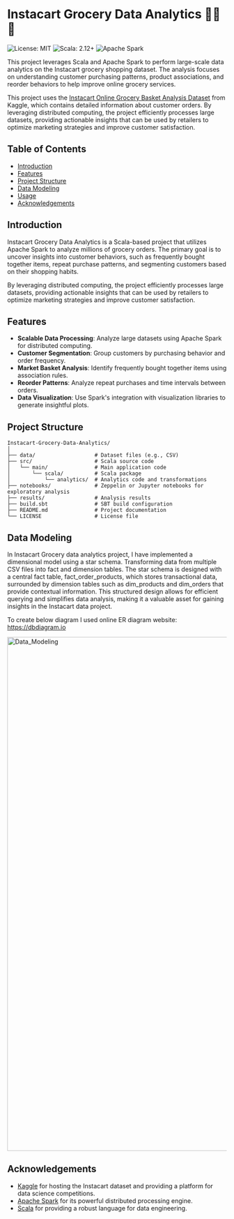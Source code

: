 # Instacart Grocery Data Analytics 🥬🍎🛒

![License: MIT](https://img.shields.io/badge/License-MIT-blue.svg)
![Scala: 2.12+](https://img.shields.io/badge/Scala-2.12%2B-red.svg)
![Apache Spark](https://img.shields.io/badge/Spark-2.4%2B-orange.svg)

This project leverages Scala and Apache Spark to perform large-scale data analytics on the Instacart grocery shopping dataset. The analysis focuses on understanding customer purchasing patterns, product associations, and reorder behaviors to help improve online grocery services.

This project uses the [Instacart Online Grocery Basket Analysis Dataset](https://www.kaggle.com/datasets/yasserh/instacart-online-grocery-basket-analysis-dataset) from Kaggle, which contains detailed information about customer orders. By leveraging distributed computing, the project efficiently processes large datasets, providing actionable insights that can be used by retailers to optimize marketing strategies and improve customer satisfaction.

## Table of Contents

- [Introduction](#introduction)
- [Features](#features)
- [Project Structure](#project-structure)
- [Data Modeling](#data-modeling)
- [Usage](#usage)
- [Acknowledgements](#acknowledgements)

## Introduction

Instacart Grocery Data Analytics is a Scala-based project that utilizes Apache Spark to analyze millions of grocery orders. The primary goal is to uncover insights into customer behaviors, such as frequently bought together items, repeat purchase patterns, and segmenting customers based on their shopping habits.

By leveraging distributed computing, the project efficiently processes large datasets, providing actionable insights that can be used by retailers to optimize marketing strategies and improve customer satisfaction.

## Features

- **Scalable Data Processing**: Analyze large datasets using Apache Spark for distributed computing.
- **Customer Segmentation**: Group customers by purchasing behavior and order frequency.
- **Market Basket Analysis**: Identify frequently bought together items using association rules.
- **Reorder Patterns**: Analyze repeat purchases and time intervals between orders.
- **Data Visualization**: Use Spark's integration with visualization libraries to generate insightful plots.

## Project Structure

```plaintext
Instacart-Grocery-Data-Analytics/
│
├── data/                   # Dataset files (e.g., CSV)
├── src/                    # Scala source code
│   └── main/               # Main application code
│       └── scala/          # Scala package
│           └── analytics/  # Analytics code and transformations
├── notebooks/              # Zeppelin or Jupyter notebooks for exploratory analysis
├── results/                # Analysis results
├── build.sbt               # SBT build configuration
├── README.md               # Project documentation
└── LICENSE                 # License file

```

## Data Modeling

In Instacart Grocery data analytics project, I have implemented a dimensional model using a star schema. Transforming data from multiple CSV files into fact and dimension tables. The star schema is designed with a central fact table, fact_order_products, which stores transactional data, surrounded by dimension tables such as dim_products and dim_orders that provide contextual information. This structured design allows for efficient querying and simplifies data analysis, making it a valuable asset for gaining insights in the Instacart data project.

To create below diagram I used online ER diagram website: https://dbdiagram.io

<img width="1179" alt="Data_Modeling" src="https://github.com/user-attachments/assets/7c328b9d-9fb5-4b03-8294-6288295616eb">


## Acknowledgements
- [Kaggle](https://www.kaggle.com/) for hosting the Instacart dataset and providing a platform for data science competitions.
- [Apache Spark](https://spark.apache.org/) for its powerful distributed processing engine.
- [Scala](https://www.scala-lang.org/) for providing a robust language for data engineering.
